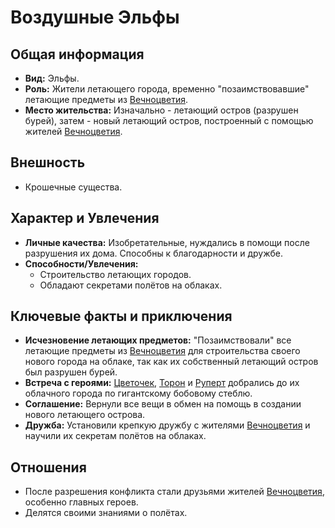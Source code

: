 # Воздушные Эльфы

## Общая информация

- **Вид:** Эльфы.
- **Роль:** Жители летающего города, временно "позаимствовавшие" летающие предметы из [Вечноцветия](places/vechnotsvetie_korolevstvo.md).
- **Место жительства:** Изначально - летающий остров (разрушен бурей), затем - новый летающий остров, построенный с помощью жителей [Вечноцветия](places/vechnotsvetie_korolevstvo.md).

## Внешность

- Крошечные существа.

## Характер и Увлечения

- **Личные качества:** Изобретательные, нуждались в помощи после разрушения их дома. Способны к благодарности и дружбе.
- **Способности/Увлечения:**
  - Строительство летающих городов.
  - Обладают секретами полётов на облаках.

## Ключевые факты и приключения

- **Исчезновение летающих предметов:** "Позаимствовали" все летающие предметы из [Вечноцветия](places/vechnotsvetie_korolevstvo.md) для строительства своего нового города на облаке, так как их собственный летающий остров был разрушен бурей.
- **Встреча с героями:** [Цветочек](characters/main_heroes/cvetochek.md), [Торон](characters/main_heroes/toron.md) и [Руперт](characters/main_heroes/rupert.md) добрались до их облачного города по гигантскому бобовому стеблю.
- **Соглашение:** Вернули все вещи в обмен на помощь в создании нового летающего острова.
- **Дружба:** Установили крепкую дружбу с жителями [Вечноцветия](places/vechnotsvetie_korolevstvo.md) и научили их секретам полётов на облаках.

## Отношения

- После разрешения конфликта стали друзьями жителей [Вечноцветия](places/vechnotsvetie_korolevstvo.md), особенно главных героев.
- Делятся своими знаниями о полётах.
